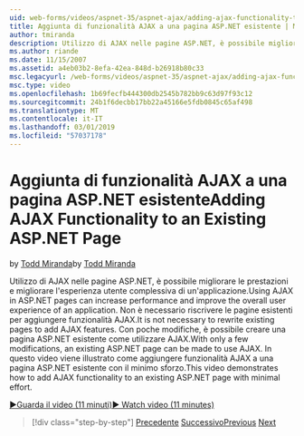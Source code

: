 ```yaml
---
uid: web-forms/videos/aspnet-35/aspnet-ajax/adding-ajax-functionality-to-an-existing-aspnet-page
title: Aggiunta di funzionalità AJAX a una pagina ASP.NET esistente | Microsoft Docs
author: tmiranda
description: Utilizzo di AJAX nelle pagine ASP.NET, è possibile migliorare le prestazioni e migliorare l'esperienza utente complessiva di un'applicazione. Non è necessario riscrivere le pagine esistenti...
ms.author: riande
ms.date: 11/15/2007
ms.assetid: a4eb03b2-8efa-42ea-848d-b26918b80c33
msc.legacyurl: /web-forms/videos/aspnet-35/aspnet-ajax/adding-ajax-functionality-to-an-existing-aspnet-page
msc.type: video
ms.openlocfilehash: 1b69fecfb444300db2545b782bb9c63d97f93c12
ms.sourcegitcommit: 24b1f6decbb17bb22a45166e5fdb0845c65af498
ms.translationtype: MT
ms.contentlocale: it-IT
ms.lasthandoff: 03/01/2019
ms.locfileid: "57037178"
---
```

<a name="adding-ajax-functionality-to-an-existing-aspnet-page"></a><span data-ttu-id="09fe3-104">Aggiunta di funzionalità AJAX a una pagina ASP.NET esistente</span><span class="sxs-lookup"><span data-stu-id="09fe3-104">Adding AJAX Functionality to an Existing ASP.NET Page</span></span>
====================
<span data-ttu-id="09fe3-105">by [Todd Miranda](https://github.com/tmiranda)</span><span class="sxs-lookup"><span data-stu-id="09fe3-105">by [Todd Miranda](https://github.com/tmiranda)</span></span>

<span data-ttu-id="09fe3-106">Utilizzo di AJAX nelle pagine ASP.NET, è possibile migliorare le prestazioni e migliorare l'esperienza utente complessiva di un'applicazione.</span><span class="sxs-lookup"><span data-stu-id="09fe3-106">Using AJAX in ASP.NET pages can increase performance and improve the overall user experience of an application.</span></span> <span data-ttu-id="09fe3-107">Non è necessario riscrivere le pagine esistenti per aggiungere funzionalità AJAX.</span><span class="sxs-lookup"><span data-stu-id="09fe3-107">It is not necessary to rewrite existing pages to add AJAX features.</span></span> <span data-ttu-id="09fe3-108">Con poche modifiche, è possibile creare una pagina ASP.NET esistente come utilizzare AJAX.</span><span class="sxs-lookup"><span data-stu-id="09fe3-108">With only a few modifications, an existing ASP.NET page can be made to use AJAX.</span></span> <span data-ttu-id="09fe3-109">In questo video viene illustrato come aggiungere funzionalità AJAX a una pagina ASP.NET esistente con il minimo sforzo.</span><span class="sxs-lookup"><span data-stu-id="09fe3-109">This video demonstrates how to add AJAX functionality to an existing ASP.NET page with minimal effort.</span></span>

[<span data-ttu-id="09fe3-110">&#9654;Guarda il video (11 minuti)</span><span class="sxs-lookup"><span data-stu-id="09fe3-110">&#9654; Watch video (11 minutes)</span></span>](https://channel9.msdn.com/Blogs/ASP-NET-Site-Videos/adding-ajax-functionality-to-an-existing-aspnet-page)

> [!div class="step-by-step"]
> <span data-ttu-id="09fe3-111">[Precedente](aspnet-ajax-support-in-visual-studio-2008.md)
> [Successivo](creating-and-using-an-ajax-enabled-web-service-in-a-web-site.md)</span><span class="sxs-lookup"><span data-stu-id="09fe3-111">[Previous](aspnet-ajax-support-in-visual-studio-2008.md)
[Next](creating-and-using-an-ajax-enabled-web-service-in-a-web-site.md)</span></span>
